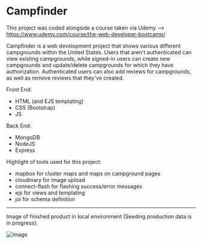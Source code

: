 # Campfinder
This project was coded alongside a course taken via Udemy --> https://www.udemy.com/course/the-web-developer-bootcamp/

Campfinder is a web development project that shows various different campgrounds within the United States. Users that aren't authenticated can view existing campgrounds, while signed-in users can create new campgrounds and update/delete campgrounds for which they have authorization. Authenticated users can also add reviews for campgrounds, as well as remove reviews that they've created.

Front End:
- HTML (and EJS templating)
- CSS (Bootstrap)
- JS

Back End:
- MongoDB
- NodeJS
- Express

Highlight of tools used for this project:
- mapbox for cluster maps and maps on campground pages
- cloudinary for image upload
- connect-flash for flashing success/error messages
- ejs for views and templating
- joi for schema definition

--------------------------------------------------------------------------------

Image of finished product in local environment (Seeding production data is in progress):

![image](https://user-images.githubusercontent.com/55809083/180131015-311b9d61-3557-494e-99cb-993812ebb502.png)

